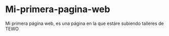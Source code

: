 # Mi-primera-pagina-web
Mi primera página web, es una página en la que estáre subiendo talleres de TEWO
